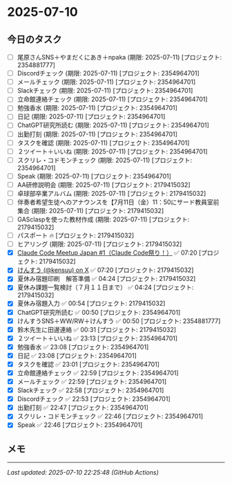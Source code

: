 # 2025-07-10

## 今日のタスク

- [ ] 尾原さんSNS＋やまだくにあき＋npaka (期限: 2025-07-11) [プロジェクト: 2354881777]
- [ ] Discordチェック (期限: 2025-07-11) [プロジェクト: 2354964701]
- [ ] メールチェック (期限: 2025-07-11) [プロジェクト: 2354964701]
- [ ] Slackチェック (期限: 2025-07-11) [プロジェクト: 2354964701]
- [ ] 立命館連絡チェック (期限: 2025-07-11) [プロジェクト: 2354964701]
- [ ] 勉強香水 (期限: 2025-07-11) [プロジェクト: 2354964701]
- [ ] 日記 (期限: 2025-07-11) [プロジェクト: 2354964701]
- [ ] ChatGPT研究所読む (期限: 2025-07-11) [プロジェクト: 2354964701]
- [ ] 出勤打刻 (期限: 2025-07-11) [プロジェクト: 2354964701]
- [ ] タスクを確認 (期限: 2025-07-11) [プロジェクト: 2354964701]
- [ ] ２ツイート＋いいね (期限: 2025-07-11) [プロジェクト: 2354964701]
- [ ] スクリレ・コドモンチェック (期限: 2025-07-11) [プロジェクト: 2354964701]
- [ ] Speak (期限: 2025-07-11) [プロジェクト: 2354964701]
- [ ] AA研修説明会 (期限: 2025-07-11) [プロジェクト: 2179415032]
- [ ] 卓球部卒業アルバム (期限: 2025-07-11) [プロジェクト: 2179415032]
- [ ] 伴奏者希望生徒へのアナウンスを【7月11日（金）11：50にサード教員室前集合 (期限: 2025-07-11) [プロジェクト: 2179415032]
- [ ] GASclaspを使った教材作成 (期限: 2025-07-11) [プロジェクト: 2179415032]
- [ ] パスポート 🔥 [プロジェクト: 2179415032]
- [ ] ヒアリング (期限: 2025-07-11) [プロジェクト: 2179415032]
- [x] [Claude Code Meetup Japan #1（Claude Code祭り！）](https://m.youtube.com/watch?v=CZ8yZ7aawW0&pp=0gcJCfwAo7VqN5tD) ✅ 07:20 [プロジェクト: 2179415032]
- [x] [けんすう (@kensuu) on X](https://x.com/kensuu/status/1942222286662336674) ✅ 07:20 [プロジェクト: 2179415032]
- [x] 夏休み宿題印刷　解答準備 ✅ 04:24 [プロジェクト: 2179415032]
- [x] 夏休み課題一覧検討（７月１１日まで） ✅ 04:24 [プロジェクト: 2179415032]
- [x] 夏休み宿題入力 ✅ 00:54 [プロジェクト: 2179415032]
- [x] ChatGPT研究所読む ✅ 00:50 [プロジェクト: 2354964701]
- [x] けんすうSNS＋WW/RW＋けんすう ✅ 00:50 [プロジェクト: 2354881777]
- [x] 鈴木先生に田邊連絡 ✅ 00:31 [プロジェクト: 2179415032]
- [x] ２ツイート＋いいね ✅ 23:13 [プロジェクト: 2354964701]
- [x] 勉強香水 ✅ 23:08 [プロジェクト: 2354964701]
- [x] 日記 ✅ 23:08 [プロジェクト: 2354964701]
- [x] タスクを確認 ✅ 23:01 [プロジェクト: 2354964701]
- [x] 立命館連絡チェック ✅ 22:59 [プロジェクト: 2354964701]
- [x] メールチェック ✅ 22:59 [プロジェクト: 2354964701]
- [x] Slackチェック ✅ 22:58 [プロジェクト: 2354964701]
- [x] Discordチェック ✅ 22:53 [プロジェクト: 2354964701]
- [x] 出勤打刻 ✅ 22:47 [プロジェクト: 2354964701]
- [x] スクリレ・コドモンチェック ✅ 22:46 [プロジェクト: 2354964701]
- [x] Speak ✅ 22:46 [プロジェクト: 2354964701]

## メモ

---
*Last updated: 2025-07-10 22:25:48 (GitHub Actions)*
